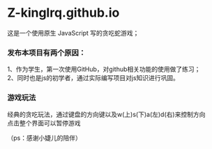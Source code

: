 # Z-kinglrq.github.io
这是一个使用原生 JavaScript 写的贪吃蛇游戏；
### 发布本项目有两个原因：
1、作为学生，第一次使用GitHub，对github相关功能的使用做了练习；  
2、同时也是js的初学者，通过实际编写项目对js知识进行巩固。
### 游戏玩法
经典的贪吃玩法，通过键盘的方向键以及w(上)s(下)a(左)d(右)来控制方向   
点击整个界面可以暂停游戏

（ps：感谢小婕儿的陪伴）
